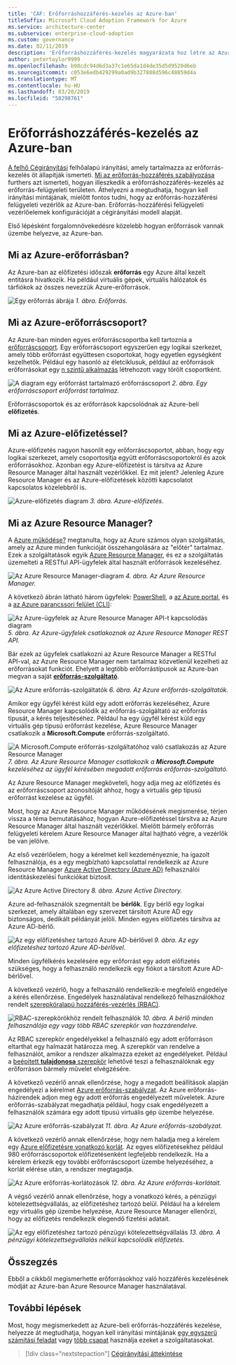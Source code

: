 ```yaml
---
title: 'CAF: Erőforráshozzáférés-kezelés az Azure-ban'
titleSuffix: Microsoft Cloud Adoption Framework for Azure
ms.service: architecture-center
ms.subservice: enterprise-cloud-adoption
ms.custom: governance
ms.date: 02/11/2019
description: 'Erőforráshozzáférés-kezelés magyarázata hoz létre az Azure-ban: Az Azure Resource Manager, az előfizetések, erőforráscsoportok és erőforrások'
author: petertaylor9999
ms.openlocfilehash: b98cdc94d6d3a37c1e65da1d4de35d5d9520d6eb
ms.sourcegitcommit: c053e6edb429299a0ad9b327888d596c48859d4a
ms.translationtype: MT
ms.contentlocale: hu-HU
ms.lasthandoff: 03/20/2019
ms.locfileid: "58298761"
---
```

# <a name="resource-access-management-in-azure"></a>Erőforráshozzáférés-kezelés az Azure-ban

[A felhő Cégirányítási](../overview.md) felhőalapú irányítási, amely tartalmazza az erőforrás-kezelés öt állapítják ismerteti.  [Mi az erőforrás-hozzáférés szabályozása](overview.md) furthers azt ismerteti, hogyan illeszkedik a erőforráshozzáférés-kezelés az erőforrás-felügyeleti területen. Áthelyezni a megtudhatja, hogyan kell irányítási mintájának, mielőtt fontos tudni, hogy az erőforrás-hozzáférési felügyeleti vezérlők az Azure-ban. Erőforrás-hozzáférési felügyeleti vezérlőelemek konfigurációját a cégirányítási modell alapját.

Első lépésként forgalomnövekedésre közelebb hogyan erőforrások vannak üzembe helyezve, az Azure-ban.

<!-- markdownlint-disable MD026 -->

## <a name="what-is-an-azure-resource"></a>Mi az Azure-erőforrásban?

Az Azure-ban az előfizetési időszak **erőforrás** egy Azure által kezelt entitásra hivatkozik. Ha például virtuális gépek, virtuális hálózatok és tárfiókok az összes nevezzük Azure-erőforrások.

![Egy erőforrás ábrája](../../_images/governance-1-9.png)
*1. ábra. Erőforrás.*

## <a name="what-is-an-azure-resource-group"></a>Mi az Azure-erőforráscsoport?

Az Azure-ban minden egyes erőforráscsoportba kell tartoznia a [erőforráscsoport](/azure/azure-resource-manager/resource-group-overview#resource-groups). Egy erőforráscsoport egyszerűen egy logikai szerkezet, amely több erőforrást együttesen csoportokat, hogy egyetlen egységként kezelhetők. Például egy hasonló az életciklusuk, például az erőforrások erőforrásokat egy [n szintű alkalmazás](/azure/architecture/guide/architecture-styles/n-tier) létrehozott vagy törölt csoportként.

![A diagram egy erőforrást tartalmazó erőforráscsoport](../../_images/governance-1-10.png)
*2. ábra. Egy erőforráscsoport erőforrást tartalmaz.*

Erőforráscsoportok és az erőforrások kapcsolódnak az Azure-beli **előfizetés**.

## <a name="what-is-an-azure-subscription"></a>Mi az Azure-előfizetéssel?

Azure-előfizetés nagyon hasonlít egy erőforráscsoportot, abban, hogy egy logikai szerkezet, amely csoportosítja együtt erőforráscsoportokról és azok erőforrásokhoz. Azonban egy Azure-előfizetést is társítva az Azure Resource Manager által használt vezérlőkkel. Ez mit jelent? Jelenleg Azure Resource Manager és az Azure-előfizetések közötti kapcsolatot kapcsolatos közelebbről is.

![Azure-előfizetés diagram](../../_images/governance-1-11.png)
*3. ábra. Azure-előfizetés.*

## <a name="what-is-azure-resource-manager"></a>Mi az Azure Resource Manager?

A [Azure működése?](../../getting-started/what-is-azure.md) megtanulta, hogy az Azure számos olyan szolgáltatás, amely az Azure minden funkcióját összehangolására az "előtér" tartalmaz. Ezek a szolgáltatások egyik [Azure Resource Manager](/azure/azure-resource-manager/), és ez a szolgáltatás üzemelteti a RESTful API-ügyfelek által használt erőforrások kezeléséhez.

![Az Azure Resource Manager-diagram](../../_images/governance-1-12.png)
*4. ábra. Az Azure Resource Manager.*

A következő ábrán látható három ügyfelek: [PowerShell](/powershell/azure/overview), a [az Azure portal](https://portal.azure.com), és a [az Azure parancssori felület (CLI)](/cli/azure):

![Az Azure-ügyfelek az Azure Resource Manager API-t kapcsolódás diagram](../../_images/governance-1-13.png)
*5. ábra. Az Azure-ügyfelek csatlakoznak az Azure Resource Manager REST API.*

Bár ezek az ügyfelek csatlakozni az Azure Resource Manager a RESTful API-val, az Azure Resource Manager nem tartalmaz közvetlenül kezelheti az erőforrásokat funkciót. Ehelyett a legtöbb erőforrástípusok az Azure-ban megvan a saját [ **erőforrás-szolgáltató**](/azure/azure-resource-manager/resource-group-overview#terminology).

![Az Azure erőforrás-szolgáltatók](../../_images/governance-1-14.png)
*6. ábra. Az Azure erőforrás-szolgáltatók.*

Amikor egy ügyfél kérést küld egy adott erőforrás kezeléséhez, Azure Resource Manager kapcsolódik az erőforrás-szolgáltató az erőforrás típusát, a kérés teljesítéséhez. Például ha egy ügyfél kérést küld egy virtuális gép típusú erőforrást kezelése, Azure Resource Manager csatlakozik a **Microsoft.Compute** erőforrás-szolgáltató.

![A Microsoft.Compute erőforrás-szolgáltatóhoz való csatlakozás az Azure Resource Manager](../../_images/governance-1-15.png)
*7. ábra. Az Azure Resource Manager csatlakozik a **Microsoft.Compute** kezeléséhez az ügyfél kérésében megadott erőforrás erőforrás-szolgáltató.*

Az Azure Resource Manager megköveteli, hogy adja meg az előfizetés és az erőforráscsoport azonosítóját ahhoz, hogy a virtuális gép típusú erőforrást kezelése az ügyfél.

Most, hogy az Azure Resource Manager működésének megismerése, térjen vissza a téma bemutatásához, hogyan Azure-előfizetéssel társítva az Azure Resource Manager által használt vezérlőkkel. Mielőtt bármely erőforrás felügyeleti kérelem Azure Resource Manager által hajtható végre, a vezérlők be van jelölve.

Az első vezérlőelem, hogy a kérelmet kell kezdeményeznie, ha igazolt felhasználója, és a egy megbízható kapcsolattal rendelkezik az Azure Resource Manager [Azure Active Directory (Azure AD)](/azure/active-directory/) felhasználói identitáskezelési funkciókat biztosít.

![Az Azure Active Directory](../../_images/governance-1-16.png)
*8. ábra. Azure Active Directory.*

Azure ad-felhasználók szegmentált be **bérlők**. Egy bérlő egy logikai szerkezet, amely általában egy szervezet társított Azure AD egy biztonságos, dedikált példányát jelöli. Minden egyes előfizetés társítva az Azure AD-bérlő.

![Az egy előfizetéshez tartozó Azure AD-bérlővel](../../_images/governance-1-17.png)
*9. ábra. Az egy előfizetéshez tartozó Azure AD-bérlővel.*

Minden ügyfélkérés kezelésére egy erőforrást egy adott előfizetés szükséges, hogy a felhasználó rendelkezik egy fiókot a társított Azure AD-bérlővel.

A következő vezérlő, hogy a felhasználó rendelkezik-e megfelelő engedélye a kérés ellenőrzése. Engedélyek használatával rendelkező felhasználókhoz rendelt [szerepköralapú hozzáférés-vezérlés (RBAC)](/azure/role-based-access-control/).

![RBAC-szerepkörökhöz rendelt felhasználók](../../_images/governance-1-18.png)
*10. ábra. A bérlő minden felhasználója egy vagy több RBAC szerepkör van hozzárendelve.*

Az RBAC szerepkör engedélyekkel a felhasználó egy adott erőforráson eltarthat egy halmazát határozza meg. A szerepkör van rendelve a felhasználót, amikor a rendszer alkalmazza ezeket az engedélyeket. Például a [beépített **tulajdonosa** szerepkör](/azure/role-based-access-control/built-in-roles#owner) lehetővé teszi a felhasználóknak egy erőforráson bármely művelet elvégzésére.

A következő vezérlő annak ellenőrzése, hogy a megadott beállítások alapján engedélyezi a kérelmet [Azure erőforrás-szabályzat](/azure/governance/policy/). Az Azure erőforrás-házirendek adjon meg egy adott erőforrás engedélyezett műveletek. Azure erőforrás-szabályzat megadhatja például, hogy csak engedélyezett a felhasználók számára egy adott típusú virtuális gép üzembe helyezése.

![Az Azure erőforrás-szabályzat](../../_images/governance-1-19.png)
*11. ábra. Az Azure erőforrás-szabályzat.*

A következő vezérlő annak ellenőrzése, hogy nem haladja meg a kérelem egy [Azure előfizetésre vonatkozó korlát](/azure/azure-subscription-service-limits). Az egyes előfizetésekhez például 980 erőforráscsoportok előfizetésenként legfeljebb rendelkezik. Ha a kérelem érkezik egy további erőforráscsoport üzembe helyezéséhez, a korlát elérése után, a rendszer megtagadja.

![Az Azure erőforrás-korlátozások](../../_images/governance-1-20.png)
*12. ábra. Az Azure erőforrás-korlátait.*

A végső vezérlő annak ellenőrzése, hogy a vonatkozó kérés, a pénzügyi kötelezettségvállalás, az előfizetéshez tartozó belül. Például ha a kérelem egy virtuális gép üzembe helyezése, Azure Resource Manager ellenőrzi, hogy az előfizetés rendelkezik elegendő fizetési adatait.

![Az egy előfizetéshez tartozó pénzügyi kötelezettségvállalás](../../_images/governance-1-21.png)
*13. ábra. A pénzügyi kötelezettségvállalás nélkül kapcsolódik előfizetés.*

## <a name="summary"></a>Összegzés

Ebből a cikkből megismerhette erőforrásokhoz való hozzáférés kezelésének módját az Azure-ban Azure Resource Manager használatával.

## <a name="next-steps"></a>További lépések

Most, hogy megismerkedett az Azure-beli erőforrás-hozzáférés kezelése, helyezze át megtudhatja, hogyan kell irányítási mintájának [egy egyszerű számítási feladat](governance-simple-workload.md) vagy [több csapat](governance-multiple-teams.md) használja ezeket a szolgáltatásokat.

> [!div class="nextstepaction"]
> [Cégirányítási áttekintése](../overview.md)
